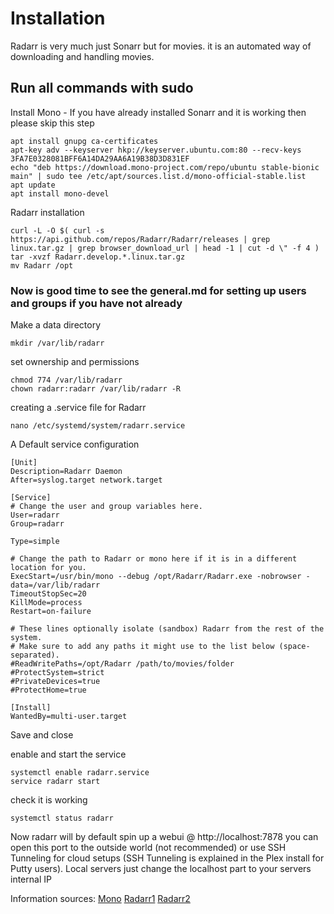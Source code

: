 # Installation 
Radarr is very much just Sonarr but for movies. it is an automated way of downloading and handling movies.
## Run all commands with sudo 


Install Mono - If you have already installed Sonarr and it is working then please skip this step 
```
apt install gnupg ca-certificates
apt-key adv --keyserver hkp://keyserver.ubuntu.com:80 --recv-keys 3FA7E0328081BFF6A14DA29AA6A19B38D3D831EF
echo "deb https://download.mono-project.com/repo/ubuntu stable-bionic main" | sudo tee /etc/apt/sources.list.d/mono-official-stable.list
apt update
apt install mono-devel
```

Radarr installation 
```
curl -L -O $( curl -s https://api.github.com/repos/Radarr/Radarr/releases | grep linux.tar.gz | grep browser_download_url | head -1 | cut -d \" -f 4 )
tar -xvzf Radarr.develop.*.linux.tar.gz
mv Radarr /opt
```

### Now is good time to see the general.md for setting up users and groups if you have not already


Make a data directory
```
mkdir /var/lib/radarr
```

set ownership and permissions
```
chmod 774 /var/lib/radarr
chown radarr:radarr /var/lib/radarr -R 
```

creating a .service file for Radarr
```
nano /etc/systemd/system/radarr.service
```

A Default service configuration
```
[Unit]
Description=Radarr Daemon
After=syslog.target network.target

[Service]
# Change the user and group variables here.
User=radarr
Group=radarr

Type=simple

# Change the path to Radarr or mono here if it is in a different location for you.
ExecStart=/usr/bin/mono --debug /opt/Radarr/Radarr.exe -nobrowser -data=/var/lib/radarr
TimeoutStopSec=20
KillMode=process
Restart=on-failure

# These lines optionally isolate (sandbox) Radarr from the rest of the system.
# Make sure to add any paths it might use to the list below (space-separated).
#ReadWritePaths=/opt/Radarr /path/to/movies/folder
#ProtectSystem=strict
#PrivateDevices=true
#ProtectHome=true

[Install]
WantedBy=multi-user.target
```

Save and close 

enable and start the service
```
systemctl enable radarr.service
service radarr start
```

check it is working
```
systemctl status radarr
```

Now radarr will by default spin up a webui @ http://localhost:7878 you can open this port to the outside world (not recommended) or use SSH Tunneling for cloud setups (SSH Tunneling is explained in the Plex install for Putty users). Local servers just change the localhost part to your servers internal IP





Information sources: [Mono](https://www.mono-project.com/download/stable/#download-lin-ubuntu) [Radarr1](https://github.com/Radarr/Radarr/wiki/Installation#manually-install-radarr) [Radarr2](https://github.com/Radarr/Radarr/wiki/Autostart-on-Linux)
